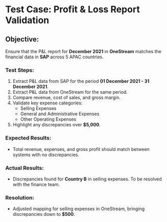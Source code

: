 # Test Case: Profit & Loss Report Validation

## Objective:
Ensure that the P&L report for **December 2021** in **OneStream** matches the financial data in **SAP** across 5 APAC countries.

### Test Steps:
1. Extract P&L data from SAP for the period **01 December 2021 - 31 December 2021**.
2. Extract P&L data from OneStream for the same period.
3. Compare revenue, cost of sales, and gross margin.
4. Validate key expense categories:
   - Selling Expenses
   - General and Administrative Expenses
   - Other Operating Expenses
5. Highlight any discrepancies over **$5,000**.

### Expected Results:
- Total revenue, expenses, and gross profit should match between systems with no discrepancies.

### Actual Results:
- Discrepancies found for **Country B** in selling expenses. To be resolved with the finance team.

### Resolution:
- Adjusted mapping for selling expenses in OneStream, bringing discrepancies down to **$500**.


